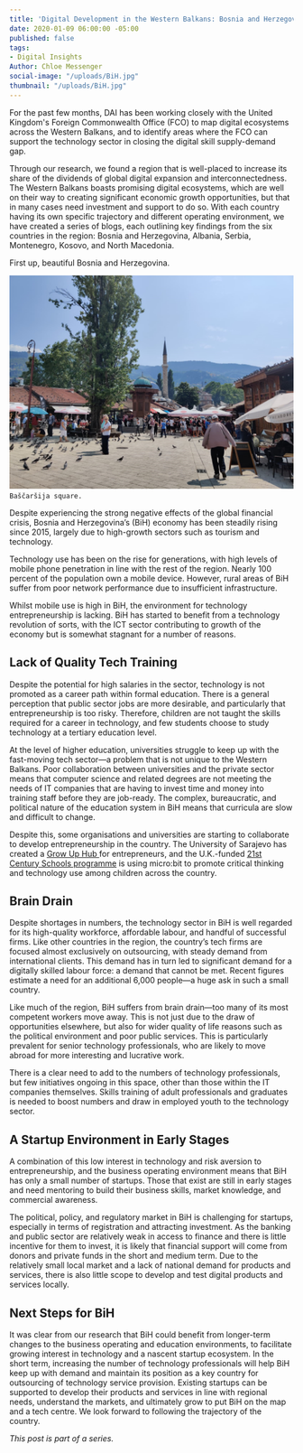 ```yaml
---
title: 'Digital Development in the Western Balkans: Bosnia and Herzegovina'
date: 2020-01-09 06:00:00 -05:00
published: false
tags:
- Digital Insights
Author: Chloe Messenger
social-image: "/uploads/BiH.jpg"
thumbnail: "/uploads/BiH.jpg"
---
```


For the past few months, DAI has been working closely with the United Kingdom's Foreign Commonwealth Office (FCO) to map digital ecosystems across the Western Balkans, and to identify areas where the FCO can support the technology sector in closing the digital skill supply-demand gap.

Through our research, we found a region that is well-placed to increase its share of the dividends of global digital expansion and interconnectedness. The Western Balkans boasts promising digital ecosystems, which are well on their way to creating significant economic growth opportunities, but that in many cases need investment and support to do so. With each country having its own specific trajectory and different operating environment, we have created a series of blogs, each outlining key findings from the six countries in the region: Bosnia and Herzegovina, Albania, Serbia, Montenegro, Kosovo, and North Macedonia.

First up, beautiful Bosnia and Herzegovina.

![BiH.jpg](/uploads/BiH.jpg)`Baščaršija square.`

<!--more-->

Despite experiencing the strong negative effects of the global financial crisis, Bosnia and Herzegovina’s (BiH) economy has been steadily rising since 2015, largely due to high-growth sectors such as tourism and technology.

Technology use has been on the rise for generations, with high levels of mobile phone penetration in line with the rest of the region. Nearly 100 percent of the population own a mobile device. However, rural areas of BiH suffer from poor network performance due to insufficient infrastructure.

Whilst mobile use is high in BiH, the environment for technology entrepreneurship is lacking. BiH has started to benefit from a technology revolution of sorts, with the ICT sector contributing to growth of the economy but is somewhat stagnant for a number of reasons.

## Lack of Quality Tech Training 

Despite the potential for high salaries in the sector, technology is not promoted as a career path within formal education. There is a general perception that public sector jobs are more desirable, and particularly that entrepreneurship is too risky. Therefore, children are not taught the skills required for a career in technology, and few students choose to study technology at a tertiary education level.

At the level of higher education, universities struggle to keep up with the fast-moving tech sector—a problem that is not unique to the Western Balkans. Poor collaboration between universities and the private sector means that computer science and related degrees are not meeting the needs of IT companies that are having to invest time and money into training staff before they are job-ready. The complex, bureaucratic, and political nature of the education system in BiH means that curricula are slow and difficult to change.

Despite this, some organisations and universities are starting to collaborate to develop entrepreneurship in the country. The University of Sarajevo has created a [Grow Up Hub ](https://www.unsa.ba/en/doga%C4%91aji/growup-business-innovation-hub-university-incubator-promotion)for entrepreneurs, and the U.K.-funded [21st Century Schools programme](https://www.britishcouncil.ba/en/programmes/education/21st-century-schools) is using micro:bit to promote critical thinking and technology use among children across the country.

## Brain Drain

Despite shortages in numbers, the technology sector in BiH is well regarded for its high-quality workforce, affordable labour, and handful of successful firms. Like other countries in the region, the country’s tech firms are focused almost exclusively on outsourcing, with steady demand from international clients. This demand has in turn led to significant demand for a digitally skilled labour force: a demand that cannot be met. Recent figures estimate a need for an additional 6,000 people—a huge ask in such a small country.

Like much of the region, BiH suffers from brain drain—too many of its most competent workers move away. This is not just due to the draw of opportunities elsewhere, but also for wider quality of life reasons such as the political environment and poor public services. This is particularly prevalent for senior technology professionals, who are likely to move abroad for more interesting and lucrative work.

There is a clear need to add to the numbers of technology professionals, but few initiatives ongoing in this space, other than those within the IT companies themselves. Skills training of adult professionals and graduates is needed to boost numbers and draw in employed youth to the technology sector.

## A Startup Environment in Early Stages

A combination of this low interest in technology and risk aversion to entrepreneurship, and the business operating environment means that BiH has only a small number of startups. Those that exist are still in early stages and need mentoring to build their business skills, market knowledge, and commercial awareness.

The political, policy, and regulatory market in BiH is challenging for startups, especially in terms of registration and attracting investment. As the banking and public sector are relatively weak in access to finance and there is little incentive for them to invest, it is likely that financial support will come from donors and private funds in the short and medium term. Due to the relatively small local market and a lack of national demand for products and services, there is also little scope to develop and test digital products and services locally.

## Next Steps for BiH

It was clear from our research that BiH could benefit from longer-term changes to the business operating and education environments, to facilitate growing interest in technology and a nascent startup ecosystem. In the short term, increasing the number of technology professionals will help BiH keep up with demand and maintain its position as a key country for outsourcing of technology service provision. Existing startups can be supported to develop their products and services in line with regional needs, understand the markets, and ultimately grow to put BiH on the map and a tech centre. We look forward to following the trajectory of the country.

*This post is part of a series.*